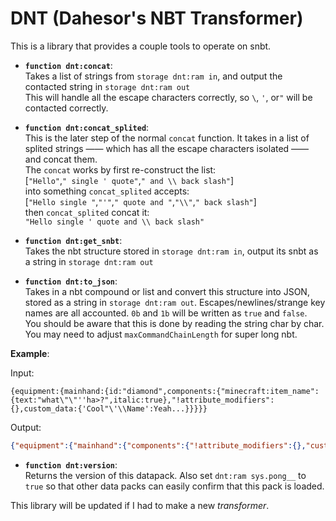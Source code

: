 # DNT (Dahesor's NBT Transformer)

This is a library that provides a couple tools to operate on snbt.

* **`function dnt:concat`**:\
    Takes a list of strings from `storage dnt:ram in`, and output the contacted string in `storage dnt:ram out`\
    This will handle all the escape characters correctly, so `\`, `'`, or`"` will be contacted correctly.


* **`function dnt:concat_splited`**:\
    This is the later step of the normal `concat` function. It takes in a list of splited strings —— which has all the escape characters isolated —— and concat them.\
    The `concat` works by first re-construct the list:\
        [`"Hello"`,`" single ' quote"`,`" and \\ back slash"`]\
        into something `concat_splited` accepts:\
        [`"Hello single "`,`"'"`,`" quote and "`,`"\\"`,`" back slash"`]\
        then `concat_splited` concat it:\
        `"Hello single ' quote and \\ back slash"`


* **`function dnt:get_snbt`**:\
    Takes the nbt structure stored in `storage dnt:ram in`, output its snbt as a string in `storage dnt:ram out`


* **`function dnt:to_json`**:\
    Takes in a nbt compound or list and convert this structure into JSON, stored as a string in `storage dnt:ram out`. Escapes/newlines/strange key names are all accounted. `0b` and `1b` will be written as `true` and `false`.\
    You should be aware that this is done by reading the string char by char. You may need to adjust `maxCommandChainLength` for super long nbt.

**Example**:

Input:
```mcfunction
{equipment:{mainhand:{id:"diamond",components:{"minecraft:item_name":{text:"what\"\"''ha>?",italic:true},"!attribute_modifiers":{},custom_data:{'Cool"\'\\Name':Yeah...}}}}}
```
Output:
```json
{"equipment":{"mainhand":{"components":{"!attribute_modifiers":{},"custom_data":{"Cool\"'\\Name":"Yeah..."},"minecraft:item_name":{"italic":true,"text":"what\"\"''ha>?"}},"id":"diamond"}}}
 ```

* **`function dnt:version`**:\
    Returns the version of this datapack. Also set `dnt:ram sys.pong__` to `true` so that other data packs can easily confirm that this pack is loaded.

This library will be updated if I had to make a new *transformer*.

